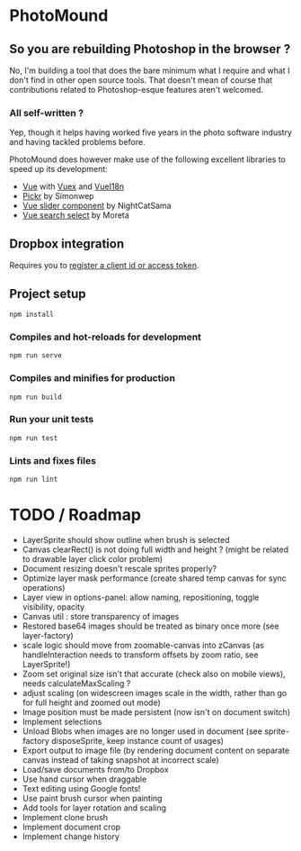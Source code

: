 # PhotoMound

## So you are rebuilding Photoshop in the browser ?

No, I'm building a tool that does the bare minimum what I require and what I don't
find in other open source tools. That doesn't mean of course that contributions
related to Photoshop-esque features aren't welcomed.

### All self-written ?

Yep, though it helps having worked five years in the photo software industry and having
tackled problems before.

PhotoMound does however make use of the following excellent libraries to speed up its development:

 * [Vue](https://github.com/vuejs/vue) with [Vuex](https://github.com/vuejs/vuex) and [VueI18n](https://github.com/kazupon/vue-i18n)
 * [Pickr](https://github.com/Simonwep/pickr) by Simonwep
 * [Vue slider component](https://github.com/NightCatSama/vue-slider-component) by NightCatSama
 * [Vue search select](https://github.com/moreta/vue-search-select#readme) by Moreta

## Dropbox integration

Requires you to [register a client id or access token](https://www.dropbox.com/developers/apps).

## Project setup
```
npm install
```

### Compiles and hot-reloads for development
```
npm run serve
```

### Compiles and minifies for production
```
npm run build
```

### Run your unit tests
```
npm run test
```

### Lints and fixes files
```
npm run lint
```

# TODO / Roadmap

* LayerSprite should show outline when brush is selected
* Canvas clearRect() is not doing full width and height ? (might be related to drawable layer click color problem)
* Document resizing doesn't rescale sprites properly?
* Optimize layer mask performance (create shared temp canvas for sync operations)
* Layer view in options-panel: allow naming, repositioning, toggle visibility, opacity
* Canvas util : store transparency of images
* Restored base64 images should be treated as binary once more (see layer-factory)
* scale logic should move from zoomable-canvas into zCanvas (as handleInteraction needs to transform offsets by zoom ratio, see LayerSprite!)
* Zoom set original size isn't that accurate (check also on mobile views), needs calculateMaxScaling ?
* adjust scaling (on widescreen images scale in the width, rather than go for full height and zoomed out mode)
* Image position must be made persistent (now isn't on document switch)
* Implement selections
* Unload Blobs when images are no longer used in document (see sprite-factory disposeSprite, keep instance count of usages)
* Export output to image file (by rendering document content on separate canvas instead of taking snapshot at incorrect scale)
* Load/save documents from/to Dropbox
* Use hand cursor when draggable
* Text editing using Google fonts!
* Use paint brush cursor when painting
* Add tools for layer rotation and scaling
* Implement clone brush
* Implement document crop
* Implement change history
